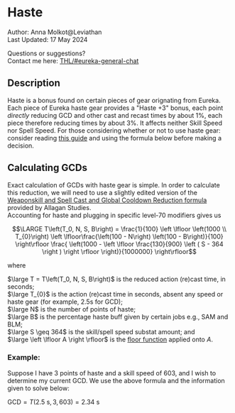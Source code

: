 # Haste

Author: Anna Molkot@Leviathan<br>
Last Updated: 17 May 2024

Questions or suggestions?<br>
Contact me here: [THL/#eureka-general-chat](https://discord.com/channels/578708223092326430/816800750147207199)


## Description

Haste is a bonus found on certain pieces of gear orignating from Eureka.  Each piece of Eureka haste gear provides a "Haste +3" bonus, each point _directly_ reducing GCD and other cast and recast times by about 1%, each piece therefore reducing times by about 3%. It affects neither Skill Speed nor Spell Speed.
For those considering whether or not to use haste gear: consider reading [this guide](https://github.com/EurekaEnjoyer/Eureka_Guides/blob/main/Eureka_Gearing.md) and using the formula below before making a decision.
## Calculating GCDs

Exact calculation of GCDs with haste gear is simple.  In order to calculate this reduction, we will need to use a slightly edited version of the [Weaponskill and Spell Cast and Global Cooldown Reduction formula](https://www.akhmorning.com/allagan-studies/stats/speed/#formulae)
provided by Allagan Studies.  
Accounting for haste and plugging in specific level-70 modifiers gives us

$$\LARGE T\left(T_0, N, S, B\right) = \frac{1}{100} \left \lfloor \left(1000 \\ T_{0}\right)  \left \lfloor\frac{\left(100 - N\right) \left(100 - B\right)}{100} \right\rfloor \frac{  \left(1000 - \left \lfloor  \frac{130}{900} \left (  S - 364 \right ) \right \rfloor \right)}{1000000} \right\rfloor$$ 

where <br>

$\large T = T\left(T_0, N, S, B\right)$ 		is the reduced action (re)cast time, in seconds;<br>
$\large T_{0}$            	            is the action (re)cast time in seconds, absent any speed or haste gear (for example, 2.5s for GCD);<br>
$\large N$ 						                  is the number of points of haste;<br>
$\large B$                              is the percentage haste buff given by certain jobs e.g., SAM and BLM;<br>
$\large S \geq 364$ 						        is the skill/spell speed substat amount; and <br>
$\large \left \lfloor A \right \rfloor$ is the [floor function](https://mathworld.wolfram.com/FloorFunction.html) applied onto $A$.

### Example:

Suppose I have 3 points of haste and a skill speed of 603, and I wish to determine my current GCD.  We use the above formula and the information given to solve below:<br>

$\text{GCD} = T\left(2.5 \text{ s}, 3, 603\right) = 2.34 \text{ s}$
